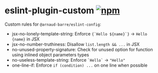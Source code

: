 # eslint-plugin-custom [![npm](https://img.shields.io/npm/v/@arnaud-barre/eslint-plugin-custom)](https://www.npmjs.com/package/@arnaud-barre/eslint-plugin-custom)

Custom rules for `@arnaud-barre/eslint-config`:

- jsx-no-lonely-template-string: Enforce `` {`Hello ${name}`} `` -> `Hello {name}` in JSX
- jsx-no-number-truthiness: Disallow `list.length && ...` in JSX
- no-unused-property-signature: Check for unused option for function using inlined object parameters types
- no-useless-template-string: Enforce `` `Hello` `` -> `"Hello"`
- one-line-if: Enforce `if (condition) ...` on one line when possible
